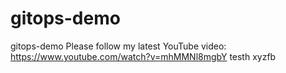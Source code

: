 # gitops-demo
gitops-demo
Please follow my latest YouTube video: https://www.youtube.com/watch?v=mhMMNl8mgbY
testh
xyzfb
